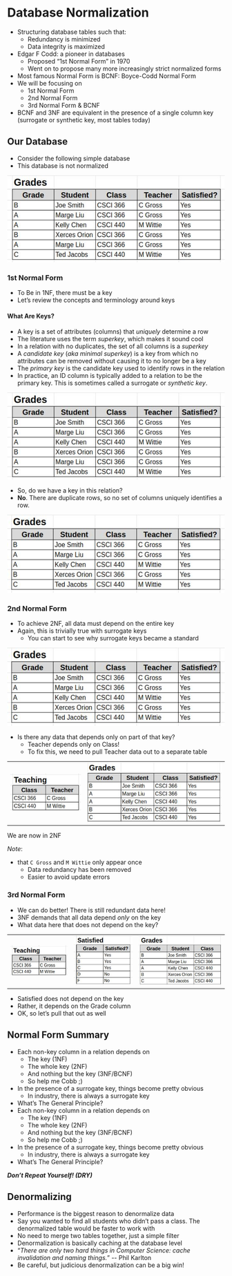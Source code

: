 # Database Normalization

- Structuring database tables such that:
  - Redundancy is minimized
  - Data integrity is maximized
- Edgar F Codd: a pioneer in databases
  - Proposed “1st Normal Form” in 1970
  - Went on to propose many more increasingly strict normalized forms
- Most famous Normal Form is BCNF: Boyce-Codd Normal Form
- We will be focusing on
  - 1st Normal Form
  - 2nd Normal Form
  - 3rd Normal Form & BCNF
- BCNF and 3NF are equivalent in the presence of a single column key (surrogate or synthetic key, most tables today)

## Our Database

- Consider the following simple database
- This database is not normalized

![Our Database](images/normal-form-our-database.png)

### 1st Normal Form

- To Be in 1NF, there must be a key
- Let’s review the concepts and terminology around keys

#### What Are Keys?

- A key is a set of attributes (columns) that _uniquely_ determine a row
- The literature uses the term _superkey_, which makes it sound cool
- In a relation with no duplicates, the set of all columns is a _superkey_
- A _candidate key_ (_aka minimal superkey_) is a key from which no attributes can be removed without causing it to no longer be a key
- The _primary key_ is the candidate key used to identify rows in the relation
- In practice, an ID column is typically added to a relation to be the primary key. This is sometimes called a surrogate or _synthetic key_.

![1st Normal Form - One](images/1st-normal-form-1.png)

- So, do we have a key in this relation?
- __No__. There are duplicate rows, so no set of columns uniquely identifies a row.

![1st Normal Form - Two](images/1st-normal-form-2.png)

### 2nd Normal Form

- To achieve 2NF, all data must depend on the entire key
- Again, this is trivially true with surrogate keys
  - You can start to see why surrogate keys became a standard

![2nd Normal Form](images/2nd-normal-form.png)

- Is there any data that depends only on part of that key?
  - Teacher depends only on Class!
  - To fix this, we need to pull Teacher data out to a separate table

<table>
    <tr>
        <td>
            <img src="images/2nd-normal-form-left.png" alt="2nd Normal Form - Teaching">
        </td>
        <td>
            <img src="images/2nd-normal-form-right.png" alt="2nd Normal Form - Grades">
        </td>
    </tr>
</table>

We are now in 2NF

_Note_:

- that `C Gross` and `M Wittie` only appear once
  - Data redundancy has been removed
  - Easier to avoid update errors

### 3rd Normal Form

- We can do better! There is still redundant data here!
- 3NF demands that all data depend _only_ on the key
- What data here that does not depend on the key?

<table>
    <tr>
        <td>
            <img src="images/3rd-normal-form-teaching.png" alt="3rd Normal Form - Teaching">
        </td>
        <td>
            <img src="images/3rd-normal-form-satisfied.png" alt="3rd Normal Form - Satisfied">
        </td>
        <td>
            <img src="images/3rd-normal-form-grades.png" alt="3rd Normal Form - Grades">
        </td>
    </tr>
</table>

- Satisfied does not depend on the key
- Rather, it depends on the Grade column
- OK, so let’s pull that out as well

## Normal Form Summary

- Each non-key column in a relation depends on
  - The key (1NF)
  - The whole key (2NF)
  - And nothing but the key (3NF/BCNF)
  - So help me Cobb ;)
- In the presence of a surrogate key, things become pretty obvious
  - In industry, there is always a surrogate key
- What’s The General Principle?
- Each non-key column in a relation depends on
  - The key (1NF)
  - The whole key (2NF)
  - And nothing but the key (3NF/BCNF)
  - So help me Cobb ;)
- In the presence of a surrogate key, things become pretty obvious
  - In industry, there is always a surrogate key
- What’s The General Principle?

___Don’t Repeat Yourself! (DRY)___

## Denormalizing

- Performance is the biggest reason to denormalize data
- Say you wanted to find all students who didn’t pass a class. The denormalized table would be faster to work with
- No need to merge two tables together, just a simple filter
- Denormalization is basically caching at the database level
- “_There are only two hard things in Computer Science: cache invalidation and naming things._” -- Phil Karlton
- Be careful, but judicious denormalization can be a big win!

